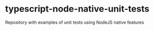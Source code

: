# typescript-node-native-unit-tests
Repository with examples of unit tests using NodeJS native features
